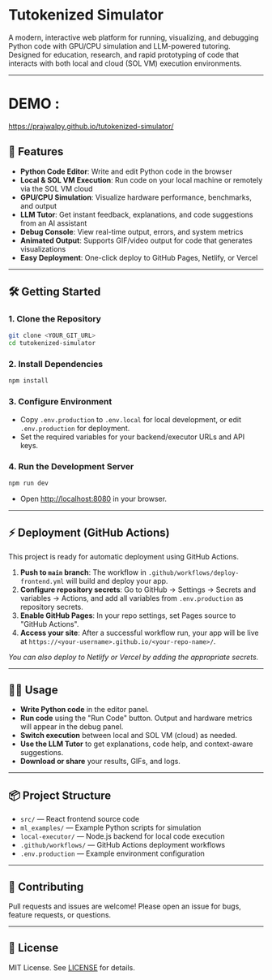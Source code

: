 # Tutokenized Simulator

A modern, interactive web platform for running, visualizing, and debugging Python code with GPU/CPU simulation and LLM-powered tutoring. Designed for education, research, and rapid prototyping of code that interacts with both local and cloud (SOL VM) execution environments.

---

# DEMO : 
 https://prajwalpy.github.io/tutokenized-simulator/

 

## 🚀 Features

- **Python Code Editor**: Write and edit Python code in the browser
- **Local & SOL VM Execution**: Run code on your local machine or remotely via the SOL VM cloud
- **GPU/CPU Simulation**: Visualize hardware performance, benchmarks, and output
- **LLM Tutor**: Get instant feedback, explanations, and code suggestions from an AI assistant
- **Debug Console**: View real-time output, errors, and system metrics
- **Animated Output**: Supports GIF/video output for code that generates visualizations
- **Easy Deployment**: One-click deploy to GitHub Pages, Netlify, or Vercel

---

## 🛠️ Getting Started

### 1. Clone the Repository

```sh
git clone <YOUR_GIT_URL>
cd tutokenized-simulator
```

### 2. Install Dependencies

```sh
npm install
```

### 3. Configure Environment

- Copy `.env.production` to `.env.local` for local development, or edit `.env.production` for deployment.
- Set the required variables for your backend/executor URLs and API keys.

### 4. Run the Development Server

```sh
npm run dev
```

- Open [http://localhost:8080](http://localhost:8080) in your browser.

---

## ⚡ Deployment (GitHub Actions)

This project is ready for automatic deployment using GitHub Actions.

1. **Push to `main` branch**: The workflow in `.github/workflows/deploy-frontend.yml` will build and deploy your app.
2. **Configure repository secrets**: Go to GitHub → Settings → Secrets and variables → Actions, and add all variables from `.env.production` as repository secrets.
3. **Enable GitHub Pages**: In your repo settings, set Pages source to "GitHub Actions".
4. **Access your site**: After a successful workflow run, your app will be live at `https://<your-username>.github.io/<your-repo-name>/`.

_You can also deploy to Netlify or Vercel by adding the appropriate secrets._

---

## 🧑‍💻 Usage

- **Write Python code** in the editor panel.
- **Run code** using the "Run Code" button. Output and hardware metrics will appear in the debug panel.
- **Switch execution** between local and SOL VM (cloud) as needed.
- **Use the LLM Tutor** to get explanations, code help, and context-aware suggestions.
- **Download or share** your results, GIFs, and logs.

---

## 📦 Project Structure

- `src/` — React frontend source code
- `ml_examples/` — Example Python scripts for simulation
- `local-executor/` — Node.js backend for local code execution
- `.github/workflows/` — GitHub Actions deployment workflows
- `.env.production` — Example environment configuration

---

## 🤝 Contributing

Pull requests and issues are welcome! Please open an issue for bugs, feature requests, or questions.

---

## 📄 License

MIT License. See [LICENSE](LICENSE) for details.
